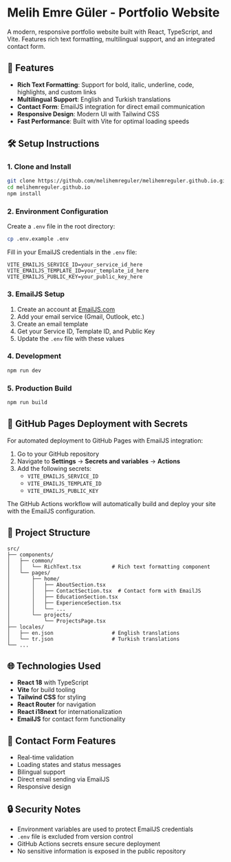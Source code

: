 # Melih Emre Güler - Portfolio Website

A modern, responsive portfolio website built with React, TypeScript, and Vite. Features rich text formatting, multilingual support, and an integrated contact form.

## 🚀 Features

- **Rich Text Formatting**: Support for bold, italic, underline, code, highlights, and custom links
- **Multilingual Support**: English and Turkish translations
- **Contact Form**: EmailJS integration for direct email communication
- **Responsive Design**: Modern UI with Tailwind CSS
- **Fast Performance**: Built with Vite for optimal loading speeds

## 🛠️ Setup Instructions

### 1. Clone and Install

```bash
git clone https://github.com/melihemreguler/melihemreguler.github.io.git
cd melihemreguler.github.io
npm install
```

### 2. Environment Configuration

Create a `.env` file in the root directory:

```bash
cp .env.example .env
```

Fill in your EmailJS credentials in the `.env` file:

```env
VITE_EMAILJS_SERVICE_ID=your_service_id_here
VITE_EMAILJS_TEMPLATE_ID=your_template_id_here
VITE_EMAILJS_PUBLIC_KEY=your_public_key_here
```

### 3. EmailJS Setup

1. Create an account at [EmailJS.com](https://www.emailjs.com/)
2. Add your email service (Gmail, Outlook, etc.)
3. Create an email template
4. Get your Service ID, Template ID, and Public Key
5. Update the `.env` file with these values

### 4. Development

```bash
npm run dev
```

### 5. Production Build

```bash
npm run build
```

## 🔐 GitHub Pages Deployment with Secrets

For automated deployment to GitHub Pages with EmailJS integration:

1. Go to your GitHub repository
2. Navigate to **Settings** → **Secrets and variables** → **Actions**
3. Add the following secrets:
   - `VITE_EMAILJS_SERVICE_ID`
   - `VITE_EMAILJS_TEMPLATE_ID`
   - `VITE_EMAILJS_PUBLIC_KEY`

The GitHub Actions workflow will automatically build and deploy your site with the EmailJS configuration.

## 📁 Project Structure

```
src/
├── components/
│   ├── common/
│   │   └── RichText.tsx          # Rich text formatting component
│   └── pages/
│       ├── home/
│       │   ├── AboutSection.tsx
│       │   ├── ContactSection.tsx  # Contact form with EmailJS
│       │   ├── EducationSection.tsx
│       │   ├── ExperienceSection.tsx
│       │   └── ...
│       └── projects/
│           └── ProjectsPage.tsx
├── locales/
│   ├── en.json                   # English translations
│   └── tr.json                   # Turkish translations
└── ...
```

## 🌐 Technologies Used

- **React 18** with TypeScript
- **Vite** for build tooling
- **Tailwind CSS** for styling
- **React Router** for navigation
- **React i18next** for internationalization
- **EmailJS** for contact form functionality

## 📧 Contact Form Features

- Real-time validation
- Loading states and status messages
- Bilingual support
- Direct email sending via EmailJS
- Responsive design

## 🔒 Security Notes

- Environment variables are used to protect EmailJS credentials
- `.env` file is excluded from version control
- GitHub Actions secrets ensure secure deployment
- No sensitive information is exposed in the public repository
